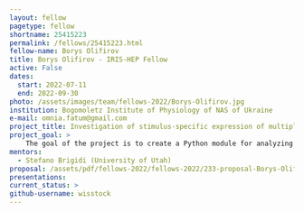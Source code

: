 ```yaml
---
layout: fellow
pagetype: fellow
shortname: 25415223
permalink: /fellows/25415223.html
fellow-name: Borys Olifirov
title: Borys Olifirov - IRIS-HEP Fellow
active: False
dates:
  start: 2022-07-11
  end: 2022-09-30
photo: /assets/images/team/fellows-2022/Borys-Olifirov.jpg
institution: Bogomoletz Institute of Physiology of NAS of Ukraine
e-mail: omnia.fatum@gmail.com
project_title: Investigation of stimulus-specific expression of multiple ITFs in different hippocampal cell types by smFISH data automatic analysis pipeline
project_goal: >
    The goal of the project is to create a Python module for analyzing of RNA smFISH images with automatic mRNA spots counting simultaneously for many target genes and simultaneous integration with the segmentation of individual anatomical regions of the hippocampus, cell counting, and cell typing by expression of specific markers.
mentors:
  - Stefano Brigidi (University of Utah)
proposal: /assets/pdf/fellows-2022/fellows-2022/233-proposal-Borys-Olifirov-v2.pdf
presentations:
current_status: >
github-username: wisstock
---
```

